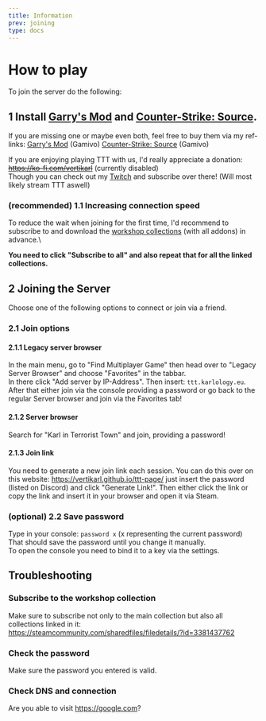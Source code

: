 ```yaml
---
title: Information
prev: joining
type: docs
---
```


# How to play

To join the server do the following:

## 1 Install [Garry's Mod](https://store.steampowered.com/app/4000/Garrys_Mod/) and [Counter-Strike: Source](https://store.steampowered.com/app/240/CounterStrike_Source/).

If you are missing one or maybe even both, feel free to buy them via my ref-links:
[Garry's Mod](https://www.gamivo.com/product/garrys-mod-eu?glv=karl) (Gamivo)
[Counter-Strike: Source](https://www.gamivo.com/product/counter-strike-source-steam-gift?glv=karl) (Gamivo)

If you are enjoying playing TTT with us, I'd really appreciate a donation: ~~https://ko-fi.com/vertikarl~~ (currently disabled)\
Though you can check out my [Twitch](https://twitch.tv/vertiKarl) and subscribe over there! (Will most likely stream TTT aswell)

### (recommended) 1.1 Increasing connection speed

To reduce the wait when joining for the first time, I'd recommend to subscribe to and download the [workshop collections](#subscribe-to-the-workshop-collection) (with all addons) in advance.\

**You need to click "Subscribe to all" and also repeat that for all the linked collections.**

## 2 Joining the Server

Choose one of the following options to connect or join via a friend.

### 2.1 Join options

#### 2.1.1 Legacy server browser

In the main menu, go to "Find Multiplayer Game" then head over to "Legacy Server Browser" and choose "Favorites" in the tabbar.\
In there click "Add server by IP-Address". Then insert:
`ttt.karlology.eu`.\
After that either join via the console providing a password or go back to the regular Server browser and join via the Favorites tab!

#### 2.1.2 Server browser

Search for "Karl in Terrorist Town" and join, providing a password!

#### 2.1.3 Join link

You need to generate a new join link each session. You can do this over on this website:
https://vertikarl.github.io/ttt-page/
just insert the password (listed on Discord) and click "Generate Link!". Then either click the link or copy the link and insert it in your browser and open it via Steam.

### (optional) 2.2 Save password

Type in your console:
`password x` (x representing the current password)\
That should save the password until you change it manually.\
To open the console you need to bind it to a key via the settings.

## Troubleshooting

### Subscribe to the workshop collection

Make sure to subscribe not only to the main collection but also all collections linked in it:\
https://steamcommunity.com/sharedfiles/filedetails/?id=3381437762

### Check the password

Make sure the password you entered is valid.

### Check DNS and connection

Are you able to visit https://google.com?
